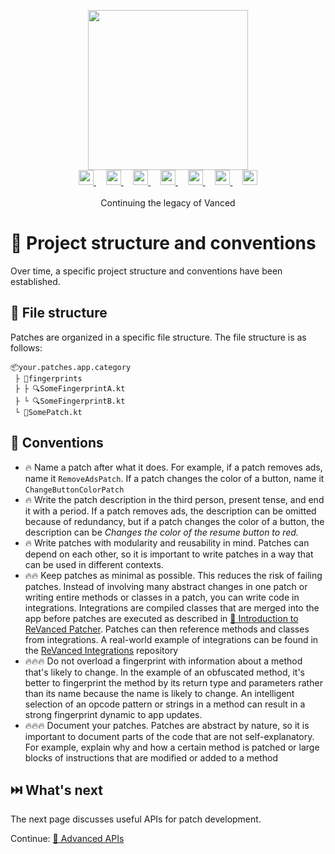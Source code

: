 <p align="center">
  <picture>
    <source
      width="256px"
      media="(prefers-color-scheme: dark)"
      srcset="../assets/revanced-headline/revanced-headline-vertical-dark.svg"
    >
    <img 
      width="256px"
      src="../assets/revanced-headline/revanced-headline-vertical-light.svg"
    >
  </picture>
  <br>
  <a href="https://revanced.app/">
     <picture>
         <source height="24px" media="(prefers-color-scheme: dark)" srcset="../assets/revanced-logo/revanced-logo.svg" />
         <img height="24px" src="../assets/revanced-logo/revanced-logo.svg" />
     </picture>
   </a>&nbsp;&nbsp;&nbsp;
   <a href="https://github.com/ReVanced">
       <picture>
           <source height="24px" media="(prefers-color-scheme: dark)" srcset="https://i.ibb.co/dMMmCrW/Git-Hub-Mark.png" />
           <img height="24px" src="https://i.ibb.co/9wV3HGF/Git-Hub-Mark-Light.png" />
       </picture>
   </a>&nbsp;&nbsp;&nbsp;
   <a href="http://revanced.app/discord">
       <picture>
           <source height="24px" media="(prefers-color-scheme: dark)" srcset="https://user-images.githubusercontent.com/13122796/178032563-d4e084b7-244e-4358-af50-26bde6dd4996.png" />
           <img height="24px" src="https://user-images.githubusercontent.com/13122796/178032563-d4e084b7-244e-4358-af50-26bde6dd4996.png" />
       </picture>
   </a>&nbsp;&nbsp;&nbsp;
   <a href="https://reddit.com/r/revancedapp">
       <picture>
           <source height="24px" media="(prefers-color-scheme: dark)" srcset="https://user-images.githubusercontent.com/13122796/178032351-9d9d5619-8ef7-470a-9eec-2744ece54553.png" />
           <img height="24px" src="https://user-images.githubusercontent.com/13122796/178032351-9d9d5619-8ef7-470a-9eec-2744ece54553.png" />
       </picture>
   </a>&nbsp;&nbsp;&nbsp;
   <a href="https://t.me/app_revanced">
      <picture>
         <source height="24px" media="(prefers-color-scheme: dark)" srcset="https://user-images.githubusercontent.com/13122796/178032213-faf25ab8-0bc3-4a94-a730-b524c96df124.png" />
         <img height="24px" src="https://user-images.githubusercontent.com/13122796/178032213-faf25ab8-0bc3-4a94-a730-b524c96df124.png" />
      </picture>
   </a>&nbsp;&nbsp;&nbsp;
   <a href="https://x.com/revancedapp">
      <picture>
         <source media="(prefers-color-scheme: dark)" srcset="https://user-images.githubusercontent.com/93124920/270180600-7c1b38bf-889b-4d68-bd5e-b9d86f91421a.png">
         <img height="24px" src="https://user-images.githubusercontent.com/93124920/270108715-d80743fa-b330-4809-b1e6-79fbdc60d09c.png" />
      </picture>
   </a>&nbsp;&nbsp;&nbsp;
   <a href="https://www.youtube.com/@ReVanced">
      <picture>
         <source height="24px" media="(prefers-color-scheme: dark)" srcset="https://user-images.githubusercontent.com/13122796/178032714-c51c7492-0666-44ac-99c2-f003a695ab50.png" />
         <img height="24px" src="https://user-images.githubusercontent.com/13122796/178032714-c51c7492-0666-44ac-99c2-f003a695ab50.png" />
     </picture>
   </a>
   <br>
   <br>
   Continuing the legacy of Vanced
</p>

# 📜 Project structure and conventions

Over time, a specific project structure and conventions have been established.

## 📁 File structure

Patches are organized in a specific file structure. The file structure is as follows:

```text
📦your.patches.app.category
 ├ 📂fingerprints
 ├ ├ 🔍SomeFingerprintA.kt
 ├ └ 🔍SomeFingerprintB.kt
 └ 🧩SomePatch.kt
```

## 📙 Conventions

- 🔥 Name a patch after what it does. For example, if a patch removes ads, name it `RemoveAdsPatch`.
  If a patch changes the color of a button, name it `ChangeButtonColorPatch`
- 🔥 Write the patch description in the third person, present tense, and end it with a period.
  If a patch removes ads, the description can be omitted because of redundancy, but if a patch changes the color of a button, the description can be _Changes the color of the resume button to red._
- 🔥 Write patches with modularity and reusability in mind. Patches can depend on each other, so it is important to write patches in a way that can be used in different contexts.
- 🔥🔥 Keep patches as minimal as possible. This reduces the risk of failing patches.
  Instead of involving many abstract changes in one patch or writing entire methods or classes in a patch,
  you can write code in integrations. Integrations are compiled classes that are merged into the app before patches are executed as described in [💉 Introduction to ReVanced Patcher](1_patcher_intro).
  Patches can then reference methods and classes from integrations.
  A real-world example of integrations can be found in the [ReVanced Integrations](https://github.com/ReVanced/revanced-integrations) repository
- 🔥🔥🔥 Do not overload a fingerprint with information about a method that's likely to change.
  In the example of an obfuscated method, it's better to fingerprint the method by its return type and parameters rather than its name because the name is likely to change. An intelligent selection of an opcode pattern or strings in a method can result in a strong fingerprint dynamic to app updates.
- 🔥🔥🔥 Document your patches. Patches are abstract by nature, so it is important to document parts of the code that are not self-explanatory. For example, explain why and how a certain method is patched or large blocks of instructions that are modified or added to a method

## ⏭️ What's next

The next page discusses useful APIs for patch development.

Continue: [💪 Advanced APIs](4_apis.md)
